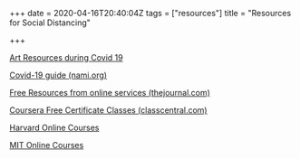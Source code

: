 +++
date = 2020-04-16T20:40:04Z
tags = ["resources"]
title = "Resources for Social Distancing"

+++
<!--more-->

[Art Resources during Covid 19](https://culturela.org/programs-and-initiatives/arts-resources-during-covid-19/)

[Covid-19 guide (nami.org)](https://www.nami.org/covid-19-guide)

[Free Resources from online services (thejournal.com)](https://thejournal.com/Articles/2020/03/13/Free-Resources-Ed-Tech-Companies-Step-Up-During-Coronavirus-Outbreak.aspx?Page=3)

[Coursera Free Certificate Classes (classcentral.com)]()

[Harvard Online Courses]()

[MIT Online Courses]()